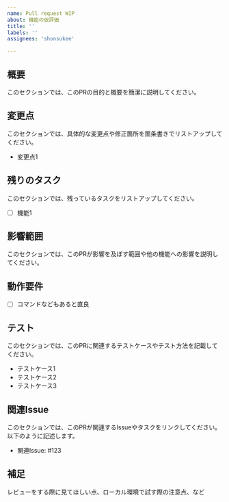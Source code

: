 ```yaml
---
name: Pull request WIP
about: 機能の仮評価
title: ''
labels: ''
assignees: 'shonsukee'

---
```


## 概要
このセクションでは、このPRの目的と概要を簡潔に説明してください。


## 変更点
このセクションでは、具体的な変更点や修正箇所を箇条書きでリストアップしてください。
- 変更点1

## 残りのタスク
このセクションでは、残っているタスクをリストアップしてください。
- [ ] 機能1


## 影響範囲
このセクションでは、このPRが影響を及ぼす範囲や他の機能への影響を説明してください。


## 動作要件
<!-- 動作に必要な 環境変数 / 依存関係 / DBの更新 など -->
- [ ] コマンドなどもあると直良


## テスト
このセクションでは、このPRに関連するテストケースやテスト方法を記載してください。
- テストケース1
- テストケース2
- テストケース3


## 関連Issue
このセクションでは、このPRが関連するIssueやタスクをリンクしてください。以下のように記述します。
- 関連Issue: #123


## 補足
レビューをする際に見てほしい点、ローカル環境で試す際の注意点、など
